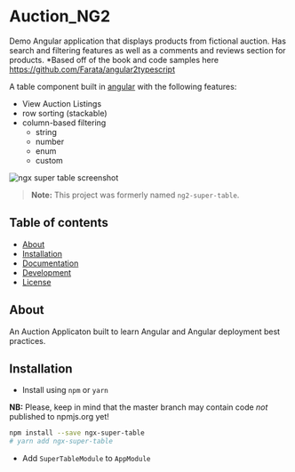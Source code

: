 # Auction_NG2
Demo Angular application that displays products from fictional auction. Has search and filtering features as well as a comments and reviews section for products. *Based off of the book and code samples here https://github.com/Farata/angular2typescript  

A table component built in [angular](https://angular.io) with the following features:

- View Auction Listings
- row sorting (stackable)
- column-based filtering
  - string
  - number
  - enum
  - custom

![ngx super table screenshot](http://i.imgur.com/ERUHmza.png)


> **Note:** This project was formerly named `ng2-super-table`.

## Table of contents

- [About](#about)
- [Installation](#installation)
- [Documentation](#documentation)
- [Development](#development)
- [License](#license)

## About

An Auction Applicaton built to learn Angular and Angular deployment best practices.

## Installation

* Install using `npm` or `yarn`

**NB:** Please, keep in mind that the master branch may contain code
*not* published to npmjs.org yet!

```bash
npm install --save ngx-super-table
# yarn add ngx-super-table
```

* Add `SuperTableModule` to `AppModule`
